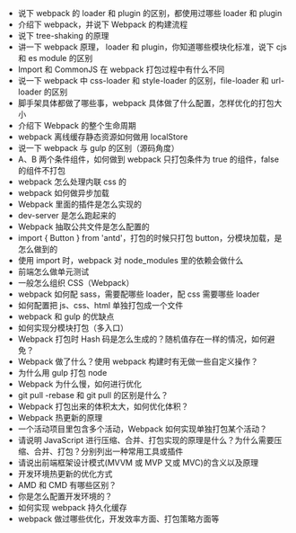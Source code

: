- 说下 webpack 的 loader 和 plugin 的区别，都使用过哪些 loader 和 plugin
- 介绍下 webpack，并说下 Webpack 的构建流程
- 说下 tree-shaking 的原理
- 讲一下 webpack 原理， loader 和 plugin，你知道哪些模块化标准，说下 cjs 和 es module 的区别
- Import 和 CommonJS 在 webpack 打包过程中有什么不同
- 说一下 webpack 中 css-loader 和 style-loader 的区别，file-loader 和 url-loader 的区别
- 脚手架具体都做了哪些事，webpack 具体做了什么配置，怎样优化的打包大小
- 介绍下 Webpack 的整个生命周期
- webpack 离线缓存静态资源如何做用 localStore
- 说一下 webpack 与 gulp 的区别（源码角度）
- A、B 两个条件组件，如何做到 webpack 只打包条件为 true 的组件，false 的组件不打包
- webpack 怎么处理内联 css 的
- webpack 如何做异步加载
- Webpack 里面的插件是怎么实现的
- dev-server 是怎么跑起来的
- Webpack 抽取公共文件是怎么配置的
- import { Button } from 'antd'，打包的时候只打包 button，分模块加载，是怎么做到的
- 使用 import 时，webpack 对 node_modules 里的依赖会做什么
- 前端怎么做单元测试
- 一般怎么组织 CSS（Webpack）
- webpack 如何配 sass，需要配哪些 loader，配 css 需要哪些 loader
- 如何配置把 js、css、html 单独打包成一个文件
- webpack 和 gulp 的优缺点
- 如何实现分模块打包（多入口）
- Webpack 打包时 Hash 码是怎么生成的？随机值存在一样的情况，如何避免？
- Webpack 做了什么？使用 webpack 构建时有无做一些自定义操作？
- 为什么用 gulp 打包 node
- Webpack 为什么慢，如何进行优化
- git pull -rebase 和 git pull 的区别是什么？
- Webpack 打包出来的体积太大，如何优化体积？
- Webpack 热更新的原理
- 一个活动项目里包含多个活动，Webpack 如何实现单独打包某个活动？
- 请说明 JavaScript 进行压缩、合并、打包实现的原理是什么？为什么需要压缩、合并、打包？分别列出一种常用工具或插件
- 请说出前端框架设计模式(MVVM 或 MVP 又或 MVC)的含义以及原理
- 开发环境热更新的优化方式
- AMD 和 CMD 有哪些区别？
- 你是怎么配置开发环境的？
- 如何实现 webpack 持久化缓存
- webpack 做过哪些优化，开发效率方面、打包策略方面等
